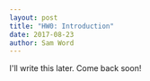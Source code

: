 ```yaml
---
layout: post
title: "HW0: Introduction"
date: 2017-08-23
author: Sam Word
---
```


I'll write this later. Come back soon!